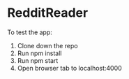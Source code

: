 # RedditReader

To test the app: 

1.	Clone down the repo
2.	Run npm install
3.	Run npm start 
4.	Open browser tab to localhost:4000